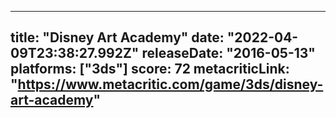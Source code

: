 
---
title: "Disney Art Academy"
date: "2022-04-09T23:38:27.992Z"
releaseDate: "2016-05-13"
platforms: ["3ds"]
score: 72
metacriticLink: "https://www.metacritic.com/game/3ds/disney-art-academy"
---
